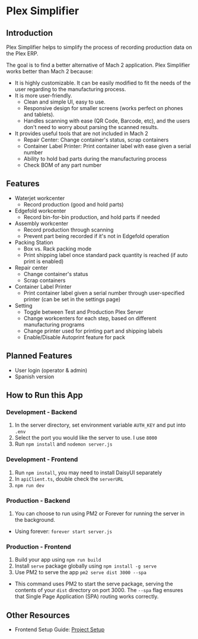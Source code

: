 # Plex Simplifier

## Introduction

Plex Simplifier helps to simplify the process of recording production data on the Plex ERP.

The goal is to find a better alternative of Mach 2 application. Plex Simplifier works better than Mach 2 because:

- It is highly customizable. It can be easily modified to fit the needs of the user regarding to the manufacturing process.
- It is more user-friendly.
  - Clean and simple UI, easy to use.
  - Responsive design for smaller screens (works perfect on phones and tablets).
  - Handles scanning with ease (QR Code, Barcode, etc), and the users don't need to worry about parsing the scanned results.
- It provides useful tools that are not included in Mach 2
  - Repair Center: Change container's status, scrap containers
  - Container Label Printer: Print container label with ease given a serial number
  - Ability to hold bad parts during the manufacturing process
  - Check BOM of any part number

## Features

- Waterjet workcenter
  - Record production (good and hold parts)
- Edgefold workcenter
  - Record bin-for-bin production, and hold parts if needed
- Assembly workcenter
  - Record production through scanning
  - Prevent part being recorded if it's not in Edgefold operation
- Packing Station
  - Box vs. Rack packing mode
  - Print shipping label once standard pack quantity is reached (if auto print is enabled)
- Repair center
  - Change container's status
  - Scrap containers
- Container Label Printer
  - Print container label given a serial number through user-specified printer (can be set in the settings page)
- Setting
  - Toggle between Test and Production Plex Server
  - Change workcenters for each step, based on different manufacturing programs
  - Change printer used for printing part and shipping labels
  - Enable/Disable Autoprint feature for pack

## Planned Features

- User login (operator & admin)
- Spanish version

## How to Run this App

### Development - Backend

1. In the server directory, set environment variable `AUTH_KEY` and put into `.env`
2. Select the port you would like the server to use. I use `8000`
3. Run `npm install` and `nodemon server.js`

### Development - Frontend

1. Run `npm install`, you may need to install DaisyUI separately
2. In `apiClient.ts`, double check the `serverURL`
3. `npm run dev`

### Production - Backend

1. You can choose to run using PM2 or Forever for running the server in the background.

- Using forever: `forever start server.js`

### Production - Frontend

1. Build your app using `npm run build`
2. Install `serve` package globally using `npm install -g serve`
3. Use PM2 to serve the app `pm2 serve dist 3000 --spa`

- This command uses PM2 to start the serve package, serving the contents of your `dist` directory on port 3000. The `--spa` flag ensures that Single Page Application (SPA) routing works correctly.

## Other Resources

- Frontend Setup Guide: [Project Setup](https://medium.com/@pushpendrapal_/how-to-setup-react-typescript-and-tailwind-css-with-vite-in-a-project-8d9b0b51d1bd)
